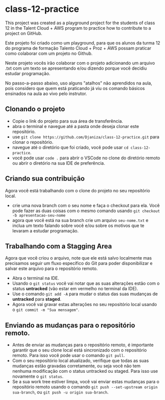# class-12-practice
This project was created as a playground project for the students of class 12 in the Talent Cloud + AWS program to practice how to contribute to a project on GitHub.

Este projeto foi criado como um playground, para que os alunos da turma 12 do programa de formação Talento Cloud + Proz + AWS possam praticar como colaborar com um projeto no Github.

Neste projeto vocês irão colaborar com o projeto adicionando um arquivo .txt com um texto se apresentando e/ou dizendo porque você decidiu estudar programação.

No passo-a-passo abaixo, uso alguns "atalhos" não aprendidos na aula, pois considero que quem está praticando já viu os comando básicos ensinados na aula ao vivo pelo instrutor.


## Clonando o projeto

- Copie o link do projeto para sua área de transferência.
- abra o terminal e navegue até a pasta onde deseja clonar este repositório.
- use `git clone https://github.com/Djaniza/class-12-practice.git` para clonar o repositório.
- navegue até o diretório que foi criado, você pode usar `cd class-12-practice`.
- você pode usar `code .` para abrir o VSCode no clone do diretório remoto ou abrir o diretório na sua IDE de preferência.

## Criando sua contribuição
Agora você está trabalhando com o clone do projeto no seu repositório local.

- crie uma nova branch com o seu nome e faça o checkout para ela. Você pode fazer as duas coisas com o mesmo comando usando `git checkout -b apresentacao-seu-nome`
- agora que você está na sua branch crie um arquivo `seu-nome.txt` e inclua um texto falando sobre você e/ou sobre os motivos que te levaram a estudar programação.

## Trabalhando com a Stagging Area
Agora que você criou o arquivo, note que ele está salvo localmente mas precisamos seguir um fluxo específico do Git para poder disponibilizar e salvar este arquivo para o repositório remoto.


- Abra o terminal na IDE.
- Usando o `git status` você vai notar que as suas alterações estão com o status **untracked** (vão estar em vermelho no terminal da IDE).
- Use o comando `git add -A` para mudar o status das suas mudanças de **untracked** para **staged**.
- Agora você vai gravar estas alterações no seu repositório local usando o `git commit -m "Sua mensagem"`.


## Enviando as mudanças para o repositório remoto.

- Antes de enviar as mudanças para o repositório remoto, é importante garantir que o seu clone local está sincronizado com o repositório remoto. Para isso você pode usar o comando `git pull`.
- Com o seu repositório local atualizado, verifique que todas as suas mudanças estão gravadas corretamente, ou seja você não tem nenhuma modificação com o status untracked ou staged. Para isso use novamente o `git status`.
- Se a sua work tree estiver limpa, você vai enviar estas mudanças para o repositório remoto usando o comando `git push --set-upstream origin sua-branch`, ou `git push -u origin sua-branch`.
